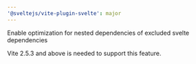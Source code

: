 ```yaml
---
'@sveltejs/vite-plugin-svelte': major
---
```


Enable optimization for nested dependencies of excluded svelte dependencies

Vite 2.5.3 and above is needed to support this feature.
